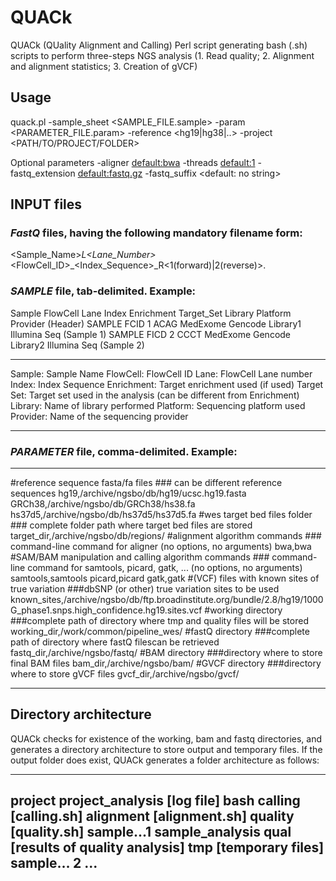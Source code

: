 # QUACk
QUACk (QUality Alignment and Calling) Perl script generating bash (.sh) scripts to perform three-steps NGS analysis (1. Read quality; 2. Alignment and alignment statistics; 3. Creation of gVCF)

## Usage

quack.pl -sample_sheet <SAMPLE_FILE.sample> -param <PARAMETER_FILE.param> -reference <hg19|hg38|..> -project <PATH/TO/PROJECT/FOLDER> 

Optional parameters -aligner <default:bwa> -threads <default:1> -fastq_extension <default:fastq.gz> -fastq_suffix <default: no string>

## INPUT files

### *FastQ* files, having the following mandatory filename form:

<Sample_Name>_L<Lane_Number>_<FlowCell_ID>_<Index_Sequence>_R<1(forward)|2(reverse)><fastQ suffix>.<fastQ extension>

### *SAMPLE* file, tab-delimited. Example:

Sample  FlowCell Lane Index   Enrichment  Target_Set Library    Platform  Provider (Header)
SAMPLE  FCID    1       ACAG MedExome   Gencode    Library1  Illumina   Seq       (Sample 1)
SAMPLE  FICD    2       CCCT MedExome   Gencode    Library2  Illumina   Seq       (Sample 2)


---
Sample: Sample Name
FlowCell: FlowCell ID
Lane: FlowCell Lane number
Index: Index Sequence
Enrichment: Target enrichment used (if used)
Target Set: Target set used in the analysis (can be different from Enrichment)
Library: Name of library performed
Platform: Sequencing platform used
Provider: Name of the sequencing provider

---

### *PARAMETER* file, comma-delimited. Example:

---
#reference sequence fasta/fa files ### can be different reference sequences
hg19,/archive/ngsbo/db/hg19/ucsc.hg19.fasta
GRCh38,/archive/ngsbo/db/GRCh38/hs38.fa
hs37d5,/archive/ngsbo/db/hs37d5/hs37d5.fa
#wes target bed files folder ### complete folder path where target bed files are stored
target_dir,/archive/ngsbo/db/regions/
#alignment algorithm commands ### command-line command for aligner (no options, no arguments)
bwa,bwa
#SAM/BAM manipulation and calling algorithm commands ### command-line command for samtools, picard, gatk, ... (no options, no arguments)
samtools,samtools
picard,picard
gatk,gatk
#(VCF) files with known sites of true variation ###dbSNP (or other) true variation sites to be used
known_sites,/archive/ngsbo/db/ftp.broadinstitute.org/bundle/2.8/hg19/1000G_phase1.snps.high_confidence.hg19.sites.vcf
#working directory ###complete path of directory where tmp and quality files will be stored
working_dir,/work/common/pipeline_wes/
#fastQ directory ###complete path of directory where fastQ filescan be retrieved
fastq_dir,/archive/ngsbo/fastq/
#BAM directory ###directory where to store final BAM files
bam_dir,/archive/ngsbo/bam/
#GVCF directory ###directory where to store gVCF files
gvcf_dir,/archive/ngsbo/gvcf/


---


## Directory architecture

QUACk checks for existence of the working, bam and fastq directories, and generates a directory architecture to store output and temporary files. If the output folder does exist, QUACk generates a folder architecture as follows:


---
project
	project_analysis [log file]
		bash
			calling [calling.sh]
			alignment [alignment.sh]
			quality [quality.sh]
		sample...1
			sample_analysis
				qual [results of quality analysis]
				tmp [temporary files]
		sample… 2
			...
---
